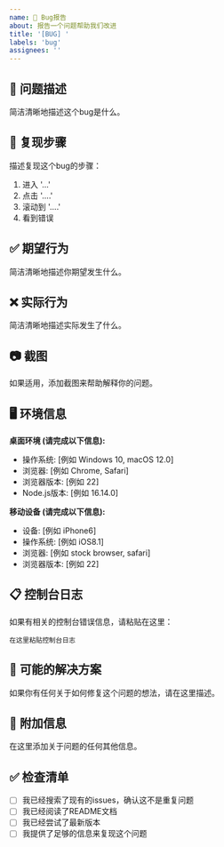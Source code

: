 ```yaml
---
name: 🐛 Bug报告
about: 报告一个问题帮助我们改进
title: '[BUG] '
labels: 'bug'
assignees: ''
---
```


## 🐛 问题描述
简洁清晰地描述这个bug是什么。

## 🔄 复现步骤
描述复现这个bug的步骤：
1. 进入 '...'
2. 点击 '....'
3. 滚动到 '....'
4. 看到错误

## ✅ 期望行为
简洁清晰地描述你期望发生什么。

## ❌ 实际行为
简洁清晰地描述实际发生了什么。

## 📷 截图
如果适用，添加截图来帮助解释你的问题。

## 🖥️ 环境信息
**桌面环境 (请完成以下信息):**
 - 操作系统: [例如 Windows 10, macOS 12.0]
 - 浏览器: [例如 Chrome, Safari]
 - 浏览器版本: [例如 22]
 - Node.js版本: [例如 16.14.0]

**移动设备 (请完成以下信息):**
 - 设备: [例如 iPhone6]
 - 操作系统: [例如 iOS8.1]
 - 浏览器: [例如 stock browser, safari]
 - 浏览器版本: [例如 22]

## 📋 控制台日志
如果有相关的控制台错误信息，请粘贴在这里：
```
在这里粘贴控制台日志
```

## 🔧 可能的解决方案
如果你有任何关于如何修复这个问题的想法，请在这里描述。

## 📝 附加信息
在这里添加关于问题的任何其他信息。

## ✅ 检查清单
- [ ] 我已经搜索了现有的issues，确认这不是重复问题
- [ ] 我已经阅读了README文档
- [ ] 我已经尝试了最新版本
- [ ] 我提供了足够的信息来复现这个问题